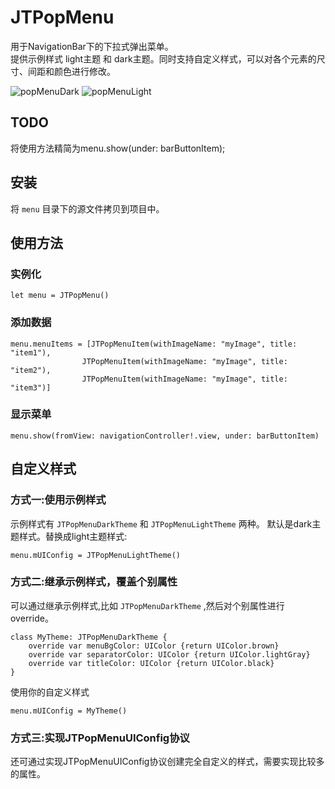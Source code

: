 # JTPopMenu  
用于NavigationBar下的下拉式弹出菜单。  
提供示例样式 light主题 和 dark主题。同时支持自定义样式，可以对各个元素的尺寸、间距和颜色进行修改。  

![popMenuDark](http://7xr5jb.com1.z0.glb.clouddn.com/readme%23popMenuDark.png)
![popMenuLight](http://7xr5jb.com1.z0.glb.clouddn.com/readme%23popMenuLight.png)

## TODO
将使用方法精简为menu.show(under: barButtonItem);  

## 安装  
将 `menu` 目录下的源文件拷贝到项目中。  

## 使用方法  
### 实例化
	let menu = JTPopMenu()  
### 添加数据

	menu.menuItems = [JTPopMenuItem(withImageName: "myImage", title: "item1"),  
                    JTPopMenuItem(withImageName: "myImage", title: "item2"),  
                    JTPopMenuItem(withImageName: "myImage", title: "item3")]  
### 显示菜单
	menu.show(fromView: navigationController!.view, under: barButtonItem)

## 自定义样式  
### 方式一:使用示例样式
示例样式有 `JTPopMenuDarkTheme` 和 `JTPopMenuLightTheme` 两种。
默认是dark主题样式。替换成light主题样式:  

	menu.mUIConfig = JTPopMenuLightTheme()

### 方式二:继承示例样式，覆盖个别属性
可以通过继承示例样式,比如 `JTPopMenuDarkTheme` ,然后对个别属性进行 override。

	class MyTheme: JTPopMenuDarkTheme {
	    override var menuBgColor: UIColor {return UIColor.brown}
	    override var separatorColor: UIColor {return UIColor.lightGray}
	    override var titleColor: UIColor {return UIColor.black}
	}
使用你的自定义样式  

	menu.mUIConfig = MyTheme()


### 方式三:实现JTPopMenuUIConfig协议  
还可通过实现JTPopMenuUIConfig协议创建完全自定义的样式，需要实现比较多的属性。 



